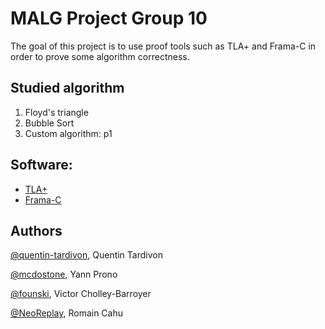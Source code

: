 # MALG Project Group 10

The goal of this project is to use proof tools such as TLA+ and Frama-C in order to prove some algorithm correctness.

## Studied algorithm

1. Floyd's triangle
2. Bubble Sort
3. Custom algorithm: p1

## Software:

- [TLA+](http://lamport.azurewebsites.net/tla/tla.html)
- [Frama-C](https://frama-c.com/)

## Authors

[@quentin-tardivon](https://github.com/quentin-tardivon), Quentin Tardivon

[@mcdostone](https://github.com/mcdostone), Yann Prono

[@founski](https://github.com/founski), Victor Cholley-Barroyer

[@NeoReplay](https://github.com/NeoReplay), Romain Cahu
